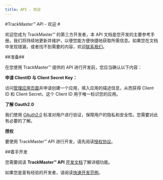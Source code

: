 ```yaml
---
title: API - 欢迎
---
```


#TrackMaster™ API - 欢迎 #

欢迎您成为 TrackMaster™ 的第三方开发者，本 API 文档是您开发的主要参考手册。我们将持续地更新并维护，以便您能方便快捷地获取所需信息。如果您在文档中发现错漏，或者找不到需要的内容，欢迎[联系我们][email]。

##准备##

在您使用 TrackMaster™ 提供的 API 进行开发前，您应当确认以下内容：

**申请 ClientID 与 Client Secret Key：**

访问[管理应用页面](http://api.trackmaster.com.cn/app/new)并申请创建一个应用，填入应用的描述信息，从而获得 Client ID 和 Client Secret，这个 Client ID 用于唯一标识您的应用。

**了解 Oauth2.0**

我们使用 [OAuth2.0] 标准对用户进行验证，保障用户的隐私和安全性。您需要对此有必要的了解。

**授权**

要使用 TrackMaster™ API 进行开发，请先阅读[授权协议][License]。

##着手开发

您需要阅读 **TrackMaster™ API** [开发文档][apiMain]了解详细功能。

如果您是富有经验的开发者，请阅读[快速开发范例][FastDev]。

[email]: mailto:api@admaster.com.cn
[OAuth2.0]: apiOauth
[apiMain]: /v1/apiMain
[FastDev]:apiGetStart
[License]:apiLisence
